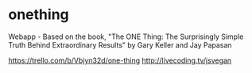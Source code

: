 # onething
Webapp - Based on the book, "The ONE Thing: The Surprisingly Simple Truth Behind Extraordinary Results" by Gary Keller and Jay Papasan

https://trello.com/b/Vbjyn32d/one-thing
http://livecoding.tv/jsvegan
